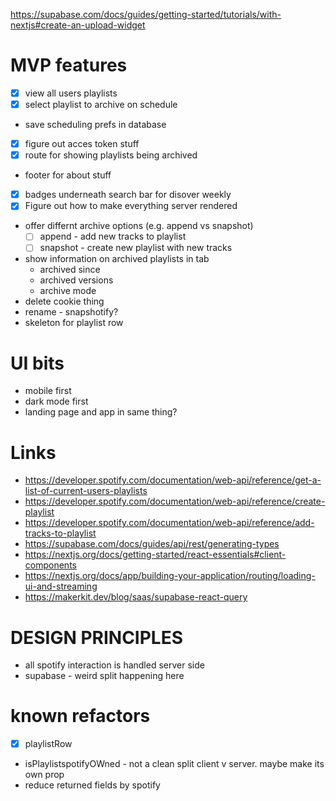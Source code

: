 https://supabase.com/docs/guides/getting-started/tutorials/with-nextjs#create-an-upload-widget

# MVP features

- [x] view all users playlists
- [x] select playlist to archive on schedule
- save scheduling prefs in database
- [x] figure out acces token stuff
- [x] route for showing playlists being archived
- footer for about stuff
- [x] badges underneath search bar for disover weekly
- [x] Figure out how to make everything server rendered
- offer differnt archive options (e.g. append vs snapshot)
  - [ ] append - add new tracks to playlist
  - [ ] snapshot - create new playlist with new tracks
- show information on archived playlists in tab
    - archived since
    - archived versions
    - archive mode
- delete cookie thing
- rename - snapshotify?
- skeleton for playlist row

# UI bits

- mobile first
- dark mode first
- landing page and app in same thing?

# Links

- https://developer.spotify.com/documentation/web-api/reference/get-a-list-of-current-users-playlists
- https://developer.spotify.com/documentation/web-api/reference/create-playlist
- https://developer.spotify.com/documentation/web-api/reference/add-tracks-to-playlist
- https://supabase.com/docs/guides/api/rest/generating-types
- https://nextjs.org/docs/getting-started/react-essentials#client-components
- https://nextjs.org/docs/app/building-your-application/routing/loading-ui-and-streaming
- https://makerkit.dev/blog/saas/supabase-react-query

# DESIGN PRINCIPLES
- all spotify interaction is handled server side
- supabase - weird split happening here

# known refactors
- [x] playlistRow
- isPlaylistspotifyOWned - not a clean split client v server. maybe make its own prop
- reduce returned fields by spotify